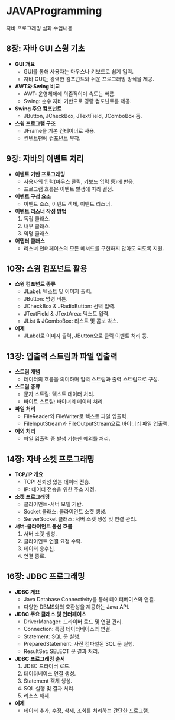 # JAVAProgramming
자바 프로그래밍 심화 수업내용

## 8장: 자바 GUI 스윙 기초
- **GUI 개요**
  - GUI를 통해 사용자는 마우스나 키보드로 쉽게 입력.
  - 자바 GUI는 강력한 컴포넌트와 쉬운 프로그래밍 방식을 제공.
- **AWT와 Swing 비교**
  - AWT: 운영체제에 의존적이며 속도는 빠름.
  - Swing: 순수 자바 기반으로 경량 컴포넌트를 제공.
- **Swing 주요 컴포넌트**
  - JButton, JCheckBox, JTextField, JComboBox 등.
- **스윙 프로그램 구조**
  - JFrame을 기본 컨테이너로 사용.
  - 컨텐트팬에 컴포넌트 부착.

## 9장: 자바의 이벤트 처리
- **이벤트 기반 프로그래밍**
  - 사용자의 입력(마우스 클릭, 키보드 입력 등)에 반응.
  - 프로그램 흐름은 이벤트 발생에 따라 결정.
- **이벤트 구성 요소**
  - 이벤트 소스, 이벤트 객체, 이벤트 리스너.
- **이벤트 리스너 작성 방법**
  1. 독립 클래스.
  2. 내부 클래스.
  3. 익명 클래스.
- **어댑터 클래스**
  - 리스너 인터페이스의 모든 메서드를 구현하지 않아도 되도록 지원.

## 10장: 스윙 컴포넌트 활용
- **스윙 컴포넌트 종류**
  - JLabel: 텍스트 및 이미지 출력.
  - JButton: 명령 버튼.
  - JCheckBox & JRadioButton: 선택 입력.
  - JTextField & JTextArea: 텍스트 입력.
  - JList & JComboBox: 리스트 및 콤보 박스.
- **예제**
  - JLabel로 이미지 출력, JButton으로 클릭 이벤트 처리 등.

## 13장: 입출력 스트림과 파일 입출력
- **스트림 개념**
  - 데이터의 흐름을 의미하며 입력 스트림과 출력 스트림으로 구성.
- **스트림 종류**
  - 문자 스트림: 텍스트 데이터 처리.
  - 바이트 스트림: 바이너리 데이터 처리.
- **파일 처리**
  - FileReader와 FileWriter로 텍스트 파일 입출력.
  - FileInputStream과 FileOutputStream으로 바이너리 파일 입출력.
- **예외 처리**
  - 파일 입출력 중 발생 가능한 예외를 처리.

## 14장: 자바 소켓 프로그래밍
- **TCP/IP 개요**
  - TCP: 신뢰성 있는 데이터 전송.
  - IP: 데이터 전송을 위한 주소 지정.
- **소켓 프로그래밍**
  - 클라이언트-서버 모델 기반.
  - Socket 클래스: 클라이언트 소켓 생성.
  - ServerSocket 클래스: 서버 소켓 생성 및 연결 관리.
- **서버-클라이언트 통신 흐름**
  1. 서버 소켓 생성.
  2. 클라이언트 연결 요청 수락.
  3. 데이터 송수신.
  4. 연결 종료.

## 16장: JDBC 프로그래밍
- **JDBC 개요**
  - Java Database Connectivity를 통해 데이터베이스와 연결.
  - 다양한 DBMS와의 호환성을 제공하는 Java API.
- **JDBC 주요 클래스 및 인터페이스**
  - DriverManager: 드라이버 로드 및 연결 관리.
  - Connection: 특정 데이터베이스와 연결.
  - Statement: SQL 문 실행.
  - PreparedStatement: 사전 컴파일된 SQL 문 실행.
  - ResultSet: SELECT 문 결과 처리.
- **JDBC 프로그래밍 순서**
  1. JDBC 드라이버 로드.
  2. 데이터베이스 연결 생성.
  3. Statement 객체 생성.
  4. SQL 실행 및 결과 처리.
  5. 리소스 해제.
- **예제**
  - 데이터 추가, 수정, 삭제, 조회를 처리하는 간단한 프로그램.
